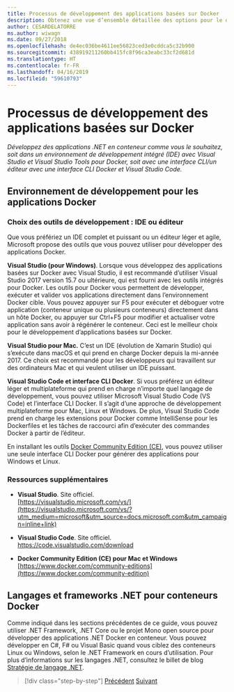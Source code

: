```yaml
---
title: Processus de développement des applications basées sur Docker
description: Obtenez une vue d’ensemble détaillée des options pour le développement d’applications basées sur Docker. Utilisation de votre choix de Visual Studio pour Windows, Visual Studio pour Mac ou Visual Studio Code pour la prise en charge multiplateforme (Windows, Mac et Linux).
author: CESARDELATORRE
ms.author: wiwagn
ms.date: 09/27/2018
ms.openlocfilehash: de4ec036be4611ee56823ced3e0cddca5c32b900
ms.sourcegitcommit: 438919211260bb415fc8f96ca3eabc33cf2d681d
ms.translationtype: HT
ms.contentlocale: fr-FR
ms.lasthandoff: 04/16/2019
ms.locfileid: "59610793"
---
```

# <a name="development-process-for-docker-based-applications"></a>Processus de développement des applications basées sur Docker

*Développez des applications .NET en conteneur comme vous le souhaitez, soit dans un environnement de développement intégré (IDE) avec Visual Studio et Visual Studio Tools pour Docker, soit avec une interface CLI/un éditeur avec une interface CLI Docker et Visual Studio Code.*

## <a name="development-environment-for-docker-apps"></a>Environnement de développement pour les applications Docker

### <a name="development-tool-choices-ide-or-editor"></a>Choix des outils de développement : IDE ou éditeur

Que vous préfériez un IDE complet et puissant ou un éditeur léger et agile, Microsoft propose des outils que vous pouvez utiliser pour développer des applications Docker.

**Visual Studio (pour Windows)**. Lorsque vous développez des applications basées sur Docker avec Visual Studio, il est recommandé d’utiliser Visual Studio 2017 version 15.7 ou ultérieure, qui est fourni avec les outils intégrés pour Docker. Les outils pour Docker vous permettent de développer, exécuter et valider vos applications directement dans l’environnement Docker cible. Vous pouvez appuyer sur F5 pour exécuter et déboguer votre application (conteneur unique ou plusieurs conteneurs) directement dans un hôte Docker, ou appuyer sur Ctrl+F5 pour modifier et actualiser votre application sans avoir à régénérer le conteneur. Ceci est le meilleur choix pour le développement d’applications basées sur Docker.

**Visual Studio pour Mac.** C’est un IDE (évolution de Xamarin Studio) qui s’exécute dans macOS et qui prend en charge Docker depuis la mi-année 2017. Ce choix est recommandé pour les développeurs qui travaillent sur des ordinateurs Mac et qui veulent utiliser un IDE puissant.

**Visual Studio Code et interface CLI Docker**. Si vous préférez un éditeur léger et multiplateforme qui prend en charge n’importe quel langage de développement, vous pouvez utiliser Microsoft Visual Studio Code (VS Code) et l’interface CLI Docker. Il s’agit d’une approche de développement multiplateforme pour Mac, Linux et Windows. De plus, Visual Studio Code prend en charge les extensions pour Docker comme IntelliSense pour les Dockerfiles et les tâches de raccourci afin d’exécuter des commandes Docker à partir de l’éditeur.

En installant les outils [Docker Community Edition (CE)](https://www.docker.com/community-edition), vous pouvez utiliser une seule interface CLI Docker pour générer des applications pour Windows et Linux.

### <a name="additional-resources"></a>Ressources supplémentaires

- **Visual Studio**. Site officiel. \
  [https://visualstudio.microsoft.com/vs/](https://visualstudio.microsoft.com/vs/?utm_medium=microsoft&utm_source=docs.microsoft.com&utm_campaign=inline+link)

- **Visual Studio Code**. Site officiel. \
  <https://code.visualstudio.com/download>

- **Docker Community Edition (CE) pour Mac et Windows** \
  [https://www.docker.com/community-editions](https://www.docker.com/community-edition)

## <a name="net-languages-and-frameworks-for-docker-containers"></a>Langages et frameworks .NET pour conteneurs Docker

Comme indiqué dans les sections précédentes de ce guide, vous pouvez utiliser .NET Framework, .NET Core ou le projet Mono open source pour développer des applications .NET Docker en conteneur. Vous pouvez développer en C\#, F\# ou Visual Basic quand vous ciblez des conteneurs Linux ou Windows, selon le .NET Framework en cours d’utilisation. Pour plus d’informations sur les langages .NET, consultez le billet de blog [Stratégie de langage .NET](https://devblogs.microsoft.com/dotnet/the-net-language-strategy/).

>[!div class="step-by-step"]
>[Précédent](../architect-microservice-container-applications/using-azure-service-fabric.md)
>[Suivant](docker-app-development-workflow.md)
